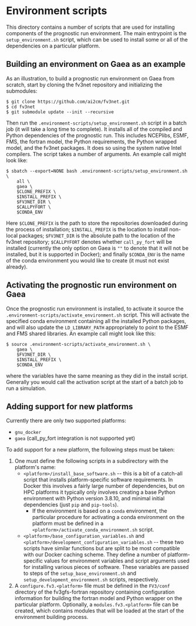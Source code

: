 # Environment scripts

This directory contains a number of scripts that are used for installing
components of the prognostic run environment.  The main entrypoint is the
`setup_environment.sh` script, which can be used to install some or all of the
dependencies on a particular platform.  

## Building an environment on Gaea as an example

As an illustration, to build a prognostic run environment on Gaea from scratch,
start by cloning the fv3net repository and initializing the submodules:
```
$ git clone https://github.com/ai2cm/fv3net.git
$ cd fv3net
$ git submodule update --init --recursive
```
Then run the `.environment-scripts/setup_environment.sh` script in a batch job
(it will take a long time to complete).  It installs all of the compiled and
Python dependencies of the prognostic run.  This includes NCEPlibs, ESMF, FMS,
the fortran model, the Python requirements, the Python wrapped model, and the
fv3net packages.  It does so using the system native Intel compilers.  The
script takes a number of arguments.  An example call might look like:
```
$ sbatch --export=NONE bash .environment-scripts/setup_environment.sh \
    all \
    gaea \
    $CLONE_PREFIX \
    $INSTALL_PREFIX \
    $FV3NET_DIR \
    $CALLPYFORT \
    $CONDA_ENV
```
Here `$CLONE_PREFIX` is the path to store the repositories downloaded during the
process of installation; `$INSTALL_PREFIX` is the location to install non-local
packages; `$FV3NET_DIR` is the absolute path to the location of the fv3net
repository; `$CALLPYFORT` denotes whether `call_py_fort` will be installed
(currently the only option on Gaea is `""` to denote that it will not be
installed, but it is supported in Docker); and finally `$CONDA_ENV` is the name
of the conda environment you would like to create (it must not exist already).

## Activating the prognostic run environment on Gaea

Once the prognostic run environment is installed, to activate it source the
`.environment-scripts/activate_environment.sh` script.  This will activate the
specified conda environment containing all the installed Python packages, and
will also update the `LD_LIBRARY_PATH` appropriately to point to the ESMF and
FMS shared libraries.  An example call might look like this:
```
$ source .environment-scripts/activate_environment.sh \
    gaea \
    $FV3NET_DIR \
    $INSTALL_PREFIX \
    $CONDA_ENV
```
where the variables have the same meaning as they did in the install script.
Generally you would call the activation script at the start of a batch job to
run a simulation.

## Adding support for new platforms

Currently there are only two supported platforms:

- `gnu_docker`
- `gaea` (call_py_fort integration is not supported yet)

To add support for a new platform, the following steps must be taken:

1. One must define the following scripts in a subdirectory with the platform's
   name:
   - `<platform>/install_base_software.sh` -- this is a bit of a catch-all
     script that installs platform-specific software requirements.  In Docker
     this involves a fairly large number of dependencies, but on HPC platforms
     it typically only involves creating a base Python environment with Python
     version 3.8.10, and minimal initial dependencies (just `pip` and
     `pip-tools`).  
     - If the environment is based on a `conda` environment, the particular
       procedure for activating a conda environment on the platform must be
       defined in a `<platform>/activate_conda_environment.sh` script.
   - `<platform>/base_configuration_variables.sh` and
     `<platform>/development_configuration_variables.sh` -- these two scripts
     have similar functions but are split to be most compatible with our Docker
     caching scheme.  They define a number of platform-specific values for
     environment variables and script arguments used for installing various
     pieces of software. These variables are passed to steps of the
     `setup_base_environment.sh` and `setup_development_environment.sh` scripts,
     respectively.
2. A `configure.fv3.<platform>` file must be defined in the `FV3/conf` directory
   of the fv3gfs-fortran repository containing configuration information for
   building the fortran model and Python wrapper on the particular platform.
   Optionally, a `modules.fv3.<platform>` file can be created, which contains
   modules that will be loaded at the start of the environment building process.
